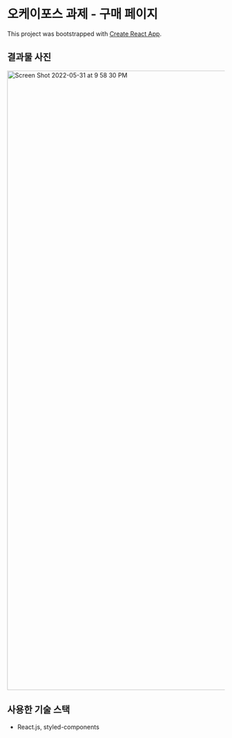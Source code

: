 # 오케이포스 과제 - 구매 페이지

This project was bootstrapped with [Create React App](https://github.com/facebook/create-react-app).

## 결과물 사진

<img width="1434" alt="Screen Shot 2022-05-31 at 9 58 30 PM" src="https://user-images.githubusercontent.com/96604554/171179099-ea0ed2d2-4b76-43c3-9869-f438d9a0572c.png">

## 사용한 기술 스택
- React.js, styled-components
